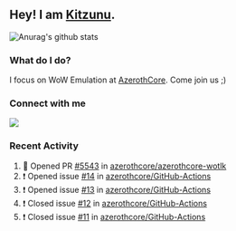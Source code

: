 ## Hey! I am [Kitzunu](https://Github.com/Kitzunu).

![Anurag's github stats](https://github-readme-stats.kitzunu.vercel.app/api?username=Kitzunu&show_icons=true)

### What do I do?

I focus on WoW Emulation at [AzerothCore](https://Github.com/AzerothCore). Come join us ;)

### Connect with me
[![](https://img.shields.io/badge/AzerothCore%20Discord-Connect%20with%20me!-green)](https://discord.com/invite/gkt4y2x)

### Recent Activity

<!--START_SECTION:activity-->
1. 💪 Opened PR [#5543](https://github.com/azerothcore/azerothcore-wotlk/pull/5543) in [azerothcore/azerothcore-wotlk](https://github.com/azerothcore/azerothcore-wotlk)
2. ❗️ Opened issue [#14](https://github.com/azerothcore/GitHub-Actions/issues/14) in [azerothcore/GitHub-Actions](https://github.com/azerothcore/GitHub-Actions)
3. ❗️ Opened issue [#13](https://github.com/azerothcore/GitHub-Actions/issues/13) in [azerothcore/GitHub-Actions](https://github.com/azerothcore/GitHub-Actions)
4. ❗️ Closed issue [#12](https://github.com/azerothcore/GitHub-Actions/issues/12) in [azerothcore/GitHub-Actions](https://github.com/azerothcore/GitHub-Actions)
5. ❗️ Closed issue [#11](https://github.com/azerothcore/GitHub-Actions/issues/11) in [azerothcore/GitHub-Actions](https://github.com/azerothcore/GitHub-Actions)
<!--END_SECTION:activity-->
